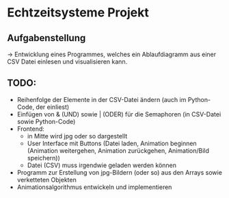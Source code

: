 # Echtzeitsysteme Projekt

## Aufgabenstellung
-> Entwicklung eines Programmes, welches ein Ablaufdiagramm aus einer CSV Datei einlesen und visualisieren kann.

## TODO:
* Reihenfolge der Elemente in der CSV-Datei ändern (auch im Python-Code, der einliest)
* Einfügen von & (UND) sowie | (ODER) für die Semaphoren (in CSV-Datei sowie Python-Code)
* Frontend: 
    * in Mitte wird jpg oder so dargestellt
    * User Interface mit Buttons (Datei laden, Animation beginnen (Animation weitergehen, Animation zurückgehen, Animation/Bild speichern))
    * Datei (CSV) muss irgendwie geladen werden können
* Programm zur Erstellung von jpg-Bildern (oder so) aus den Arrays sowie verketteten Objekten
* Animationsalgorithmus entwickeln und implementieren